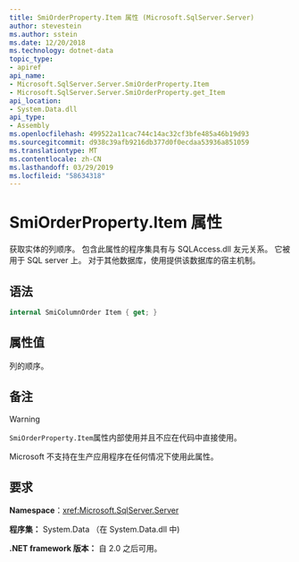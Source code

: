 ```yaml
---
title: SmiOrderProperty.Item 属性 (Microsoft.SqlServer.Server)
author: stevestein
ms.author: sstein
ms.date: 12/20/2018
ms.technology: dotnet-data
topic_type:
- apiref
api_name:
- Microsoft.SqlServer.Server.SmiOrderProperty.Item
- Microsoft.SqlServer.Server.SmiOrderProperty.get_Item
api_location:
- System.Data.dll
api_type:
- Assembly
ms.openlocfilehash: 499522a11cac744c14ac32cf3bfe485a46b19d93
ms.sourcegitcommit: d938c39afb9216db377d0f0ecdaa53936a851059
ms.translationtype: MT
ms.contentlocale: zh-CN
ms.lasthandoff: 03/29/2019
ms.locfileid: "58634318"
---
```

# <a name="smiorderpropertyitem-property"></a>SmiOrderProperty.Item 属性

获取实体的列顺序。 包含此属性的程序集具有与 SQLAccess.dll 友元关系。 它被用于 SQL server 上。 对于其他数据库，使用提供该数据库的宿主机制。

## <a name="syntax"></a>语法

```csharp
internal SmiColumnOrder Item { get; }
```

## <a name="property-value"></a>属性值

列的顺序。

## <a name="remarks"></a>备注

> [!WARNING]
> `SmiOrderProperty.Item`属性内部使用并且不应在代码中直接使用。
>
> Microsoft 不支持在生产应用程序在任何情况下使用此属性。

## <a name="requirements"></a>要求

**Namespace**：<xref:Microsoft.SqlServer.Server>

**程序集：** System.Data （在 System.Data.dll 中)

**.NET framework 版本：** 自 2.0 之后可用。